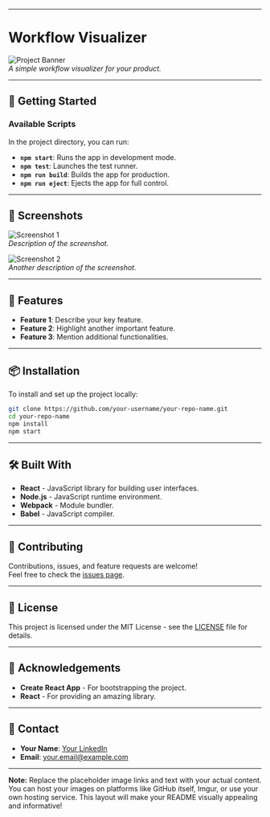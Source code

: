 

---

# Workflow Visualizer

![Project Banner](https://via.placeholder.com/1200x400.png?text=Project+Name+Banner)  
*A simple workflow visualizer for your product.*

---

## 🚀 Getting Started



### Available Scripts

In the project directory, you can run:

- **`npm start`**: Runs the app in development mode.
- **`npm test`**: Launches the test runner.
- **`npm run build`**: Builds the app for production.
- **`npm run eject`**: Ejects the app for full control.

---

## 📸 Screenshots

![Screenshot 1](https://via.placeholder.com/800x600.png?text=Screenshot+1)  
*Description of the screenshot.*

![Screenshot 2](https://via.placeholder.com/800x600.png?text=Screenshot+2)  
*Another description of the screenshot.*

---

## 🌟 Features

- **Feature 1**: Describe your key feature.
- **Feature 2**: Highlight another important feature.
- **Feature 3**: Mention additional functionalities.

---

## 📦 Installation

To install and set up the project locally:

```bash
git clone https://github.com/your-username/your-repo-name.git
cd your-repo-name
npm install
npm start
```

---

## 🛠️ Built With

- **React** - JavaScript library for building user interfaces.
- **Node.js** - JavaScript runtime environment.
- **Webpack** - Module bundler.
- **Babel** - JavaScript compiler.

---

## 🤝 Contributing

Contributions, issues, and feature requests are welcome!  
Feel free to check the [issues page](https://github.com/your-username/your-repo-name/issues).

---

## 📄 License

This project is licensed under the MIT License - see the [LICENSE](LICENSE) file for details.

---

## 🎉 Acknowledgements

- **Create React App** - For bootstrapping the project.
- **React** - For providing an amazing library.

---

## 📧 Contact

- **Your Name**: [Your LinkedIn](https://www.linkedin.com/in/your-profile)
- **Email**: [your.email@example.com](mailto:your.email@example.com)

---

**Note:** Replace the placeholder image links and text with your actual content. You can host your images on platforms like GitHub itself, Imgur, or use your own hosting service. This layout will make your README visually appealing and informative!